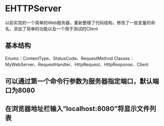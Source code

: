 # EHTTPServer

以前实现的一个简单的Web服务器，重新整理了代码结构，修改了一些变量的命名，添加了简单的功能以及一个用于测试的Client

## 基本结构

Enums：ContentType、StatusCode、RequestMethod
Classes：MyWebServer、RequestHandler、HttpRequest、HttpResponse、Client

## 可以通过第一个命令行参数为服务器指定端口，默认端口为8080
## 在浏览器地址栏输入“localhost:8080”将显示文件列表
